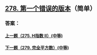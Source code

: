 ## [278. 第一个错误的版本](https://leetcode-cn.com/problems/first-bad-version/)（简单）





### 答案：



#### [上一题（275. H指数 II）(中等)](https://github.com/sdwwld/leetCode/blob/master/src/main/java/com/wld/java/leetcode/leetCode0275.md)

#### [下一题（279. 完全平方数）(中等)](https://github.com/sdwwld/leetCode/blob/master/src/main/java/com/wld/java/leetcode/leetCode0279.md)